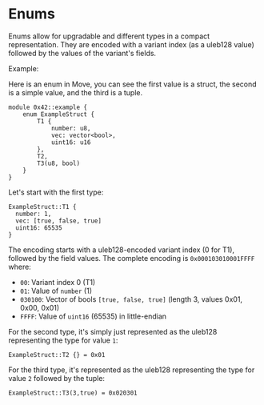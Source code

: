 # Enums

Enums allow for upgradable and different types in a compact representation. They are encoded with a variant index (as a uleb128 value) followed by the values of the variant's fields.

Example:

Here is an enum in Move, you can see the first value is a struct, the second is a simple value, and the third is a
tuple.

```move
module 0x42::example {
    enum ExampleStruct {
        T1 {
            number: u8,
            vec: vector<bool>,
            uint16: u16
        },
        T2,
        T3(u8, bool)
    }
}
```

Let's start with the first type:

```
ExampleStruct::T1 {
  number: 1,
  vec: [true, false, true]
  uint16: 65535
}
```

The encoding starts with a uleb128-encoded variant index (0 for T1), followed by the field values. The complete encoding is `0x000103010001FFFF` where:

- `00`: Variant index 0 (T1)
- `01`: Value of `number` (1)
- `030100`: Vector of bools `[true, false, true]` (length 3, values 0x01, 0x00, 0x01)
- `FFFF`: Value of `uint16` (65535) in little-endian

For the second type, it's simply just represented as the uleb128 representing the type for value `1`:

```
ExampleStruct::T2 {} = 0x01
```

For the third type, it's represented as the uleb128 representing the type for value `2` followed by the tuple:

```
ExampleStruct::T3(3,true) = 0x020301
```